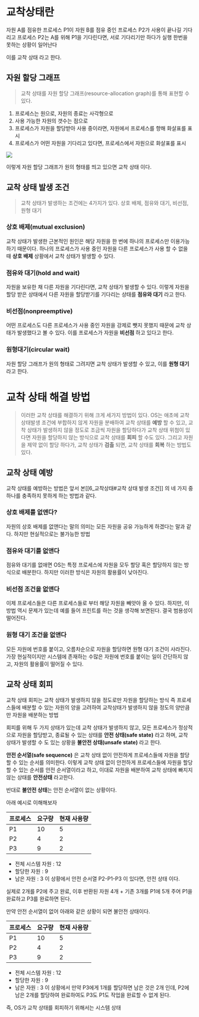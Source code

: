 # 교착상태란

자원 A를 점유한 프로세스 P1이 자원 B를 점유 중인 프로세스 P2가 사용이 끝나길 기다리고
프로세스 P2는 A를 위해 P1을 기다린다면, 서로 기다리기만 하다가 실행 한번을 못하는 상황이 일어난다

이를 교착 상태 라고 한다.

## 자원 할당 그래프
> 교착 상태를 자원 할당 그래프(resource-allocation graph)를 통해 표현할 수 있다.

1. 프로세스는 원으로, 자원의 종료는 사각형으로
2. 사용 가능한 자원의 갯수는 점으로
3. 프로세스가 자원을 할당받아 사용 중이라면, 자원에서 프로세스를 향해 화살표를 표시
4. 프로세스가 어떤 자원을 기다리고 있다면, 프로세스에서 자원으로 화살표를 표시

![](https://i.imgur.com/uhUWRXI.png)

이렇게 자원 할당 그래프가 원의 형태를 띄고 있으면 교착 상태 이다.

## 교착 상태 발생 조건
> 교착 상태가 발생하는 조건에는 4가지가 있다.
> 상호 배체, 점유와 대기, 비선점, 원형 대기

### 상호 배제(mutual exclusion)
교착 상태가 발생한 근본적인 원인은 해당 자원을 한 번에 하나의 프로세스만 이용가능 하기 때문이다.
하나의 프로세스가 사용 중인 자원을 다른 프로세스가 사용 할 수 없을 때 **상호 배제** 상황에서 교착 상태가 발생할 수 있다.

### 점유와 대기(hold and wait)
자원을 보유한 채 다른 자원을 기다린다면, 교착 상태가 발생할 수 있다.
이렇게 자원을 할당 받은 상태에서 다른 자원을 할당받기를 기다리는 상태를 **점유와 대기** 라고 한다.

### 비선점(nonpreemptive)
어떤 프로세스도 다른 프로세스가 사용 중인 자원을 강제로 뺏지 못했지 때문에 교착 상태가 발생했다고 볼 수 있다. 이를 프로세스가 자원을 **비선점** 하고 있다고 한다.

### 원형대기(circular wait)
자원 할당 그래프가 원의 형태로 그려지면 교착 상태가 발생할 수 있고, 이를 **원형 대기** 라고 한다.

# 교착 상태 해결 방법
> 이러한 교착 상태를 해결하기 위해 크게 세가지 방법이 있다.
> OS는 애초에 교착 상태발생 조건에 부합하지 않게 자원을 분배하여 교착 상태를 **예방** 할 수 있고,
> 교착 상태가 발생하지 않을 정도로 조금씩 자원을 할당하다가 교착 상태 위첨이 있다면 자원을 할당하지 않는 방식으로 교착 상태를 **회피** 할 수도 있다.
> 그리고 자원을 제약 없이 할당 하다가, 교착 상태가 **검출** 되면, 교착 상태를 **회복** 하는 방법도 있다.

## 교착 상태 예방
교착 상태를 예방하는 방법은 앞서 본[[6_교착상태#교착 상태 발생 조건]] 의 네 가지 중 하나를 충족하지 못하게 하는 방법과 같다.

### 상호 배제를 없앤다?
자원의 상호 배제를 없앤다는 말의 의미는 모든 자원을 공유 가능하게 하겠다는 말과 같다. 하지만 현실적으로는 불가능한 방법

### 점유와 대기를 없앤다
점유와 대기를 없애면 OS는 특정 프로세스에 자원을 모두 할당 혹은 할당하지 않는 방식으로 배분한다.
하지만 이러한 방식은 자원의 활용률이 낮아진다.

### 비선점 조건을 없앤다
이제 프로세스들은 다른 프로세스들로 부터 해당 자원을 빼앗아 올 수 있다.
하지만, 이 방법 역시 문제가 있는데 예를 들어 프린트를 하는 것을 생각해 보면된다.
결국 범용성이 떨어진다.

### 원형 대기 조건을 없앤다
모든 자원에 번호를 붙이고, 오름차순으로 자원을 할당하면 원형 대기 조건이 사라진다.
가장 현실적이지만 시스템에 존재하는 수많은 자원에 번호를 붙이는 일이 간단하지 않고, 자원의 활용률이 떨어질 수 있다.

## 교착 상태 회피
교착 상태 회피는 교착 상태가 발생하지 않을 정도로만 자원을 할당하는 방식
즉 프로세스들에 배분할 수 있는 자원의 양을 고려하여 교착상태가 발생하지 않을 정도의 양만큼만 자원을 배분하는 방법

회피를 위해 두 가지 상태가 있는데
교착 상태가 발생하지 않고, 모든 프로세스가 정상적으로 자원을 할당받고, 종료될 수 있는 상태를 **안전 상태(safe state)** 라고 하며,
교착 상태가 발생할 수 도 있는 상황을 **불안전 상태(unsafe state)** 라고 한다.

**안전 순서열(safe sequence)** 은 교착 상태 없이 안전하게 프로세스들에 자원을 할당할 수 있는 순서를 의미한다. 
이렇게 교착 상태 없이 안전하게 프로세스들에 자원을 할당할 수 있는 순서를 안전 순서열이라고 하고, 이대로 자원을 배분하여 교착 상태에 빠지지 않는 상태를 **안전상태** 라고한다.

반대로 **불안전 상태**는 안전 순서열이 없는 상황이다.

아래 예시로 이해해보자

| 프로세스 | 요구량 | 현재 사용량 |
| ---- | --- | ------ |
| P1   | 10  | 5      |
| P2   | 4   | 2      |
| P3   | 9   | 2      |
- 전체 시스템 자원 : 12
- 할당한 자원 : 9
- 남은 자원 : 3
이 상황에서 안전 순서열 P2-P1-P3 이 있다면, 안전 상태 이다.

실제로 2개를 P2에 주고 완료, 이후 반환된 자원 4개 + 기존 3개를 P1에 5개 주어 P1을 완료하고 P3를 완료하면 된다.

만약 안전 순서열이 없어 아래와 같은 상황이 되면 불안전 상태이다.

| 프로세스 | 요구량 | 현재 사용량 |
| ---- | --- | ------ |
| P1   | 10  | 5      |
| P2   | 4   | 2      |
| P3   | 9   | 2      |
- 전체 시스템 자원 : 12
- 할당한 자원 : 9
- 남은 자원 : 3
이 상황에서 만약 P3에게 1개를 할당하면 남은 것은 2개 인데,  P2에 남은 2개를 할당하여 완료하여도 P3도 P1도 작업을 완료할 수 없게 된다.

즉, OS가 교착 상태를 회피하기 위해서는 시스템 상태